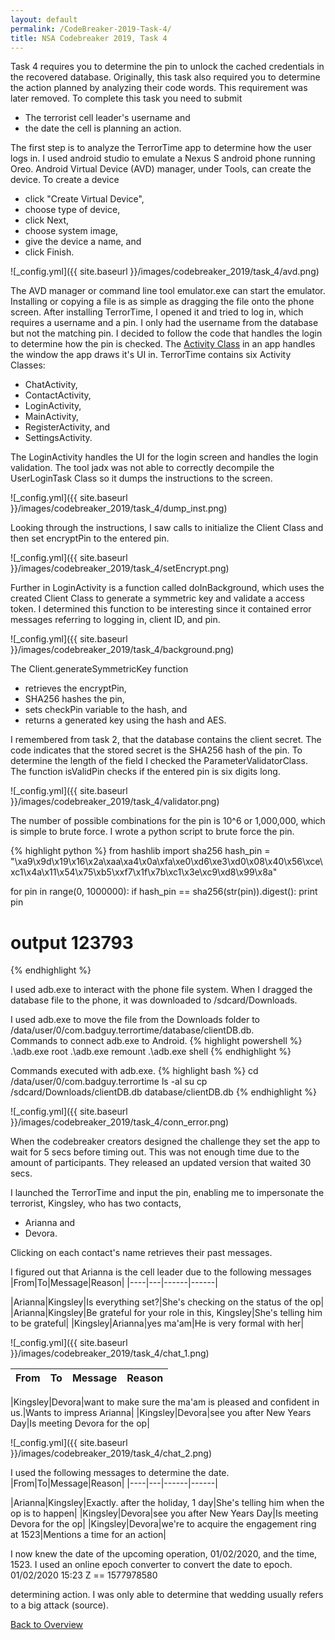 ```yaml
---
layout: default
permalink: /CodeBreaker-2019-Task-4/
title: NSA Codebreaker 2019, Task 4
---
```


Task 4 requires you to determine the pin to unlock the cached credentials in the recovered database. Originally, this task also required you to determine the action planned by analyzing their code words. This requirement was later removed. To complete this task you need to submit<br>
- The terrorist cell leader's username and <br>
- the date the cell is planning an action. <br>

The first step is to analyze the TerrorTime app to determine how the user logs in. I used android studio to emulate a Nexus S android phone running Oreo. Android Virtual Device (AVD) manager, under Tools, can create the device. To create a device <br>
- click "Create Virtual Device",
- choose type of device,
- click Next,
- choose system image,
- give the device a name, and
- click Finish. 

![_config.yml]({{ site.baseurl }}/images/codebreaker_2019/task_4/avd.png)

The AVD manager or command line tool emulator.exe can start the emulator. Installing or copying a file is as simple as dragging the file onto the phone screen. After installing TerrorTime, I opened it and tried to log in, which requires a username and a pin. I only had the username from the database but not the matching pin. I decided to follow the code that handles the login to determine how the pin is checked. The [Activity Class](https://developer.android.com/guide/components/activities/intro-activities) in an app handles the window the app draws it's UI in. TerrorTime contains six Activity Classes:<br>
- ChatActivity,<br>
- ContactActivity,<br>
- LoginActivity,<br>
- MainActivity,<br>
- RegisterActivity, and<br>
- SettingsActivity.<br> 

The LoginActivity handles the UI for the login screen and handles the login validation. The tool jadx was not able to correctly decompile the UserLoginTask Class so it dumps the instructions to the screen. 

![_config.yml]({{ site.baseurl }}/images/codebreaker_2019/task_4/dump_inst.png)

Looking through the instructions, I saw calls to initialize the Client Class and then set encryptPin to the entered pin. 

![_config.yml]({{ site.baseurl }}/images/codebreaker_2019/task_4/setEncrypt.png)

Further in LoginActivity is a function called doInBackground, which uses the created Client Class to generate a symmetric key and validate a access token. I determined this function to be interesting since it contained error messages referring to logging in, client ID, and pin. 

![_config.yml]({{ site.baseurl }}/images/codebreaker_2019/task_4/background.png)

The Client.generateSymmetricKey function<br>
- retrieves the encryptPin,<br>
- SHA256 hashes the pin,<br>
- sets checkPin variable to the hash, and<br>
- returns a generated key using the hash and AES.<br> 

I remembered from task 2, that the database contains the client secret. The code indicates that the stored secret is the SHA256 hash of the pin. To determine the length of the field I checked the ParameterValidatorClass. The function isValidPin checks if the entered pin is six digits long. 

![_config.yml]({{ site.baseurl }}/images/codebreaker_2019/task_4/validator.png)

The number of possible combinations for the pin is 10^6 or 1,000,000, which is simple to brute force. I wrote a python script to brute force the pin. <br>

{% highlight python %}
from hashlib import sha256
hash_pin = "\xa9\x9d\x19\x16\x2a\xaa\xa4\x0a\xfa\xe0\xd6\xe3\xd0\x08\x40\x56\xce\xc1\x4a\x11\x54\x75\xb5\xxf7\x1f\x7b\xc1\x3e\xc9\xd8\x99\x8a"

for pin in range(0, 1000000):
    if hash_pin == sha256(str(pin)).digest():
        print pin

# output 123793
{% endhighlight %}

I used adb.exe to interact with the phone file system. When I dragged the database file to the phone, it was downloaded to /sdcard/Downloads. 

I used adb.exe to move the file from the Downloads folder to /data/user/0/com.badguy.terrortime/database/clientDB.db.<br> 
Commands to connect adb.exe to Android.
{% highlight powershell %}
.\adb.exe root
.\adb.exe remount
.\adb.exe shell
{% endhighlight %}

Commands executed with adb.exe. 
{% highlight bash %}
cd /data/user/0/com.badguy.terrortime
ls -al
su <app user>
cp /sdcard/Downloads/clientDB.db database/clientDB.db
{% endhighlight %}

![_config.yml]({{ site.baseurl }}/images/codebreaker_2019/task_4/conn_error.png)

When the codebreaker creators designed the challenge they set the app to wait for 5 secs before timing out. This was not enough time due to the amount of participants. They released an updated version that waited 30 secs. 

I launched the TerrorTime and input the pin, enabling me to impersonate the terrorist, Kingsley, who has two contacts,
- Arianna and 
- Devora.

Clicking on each contact's name retrieves their past messages. 

I figured out that Arianna is the cell leader due to the following messages
|From|To|Message|Reason|
|----|---|------|------|

|Arianna|Kingsley|Is everything set?|She's checking on the status of the op|
|Arianna|Kingsley|Be grateful for your role in this, Kingsley|She's telling him to be grateful|
|Kingsley|Arianna|yes ma'am|He is very formal with her|

![_config.yml]({{ site.baseurl }}/images/codebreaker_2019/task_4/chat_1.png)

|From|To|Message|Reason|
|----|---|------|------|

|Kingsley|Devora|want to make sure the ma'am is pleased and confident in us.|Wants to impress Arianna|
|Kingsley|Devora|see you after New Years Day|Is meeting Devora for the op|

![_config.yml]({{ site.baseurl }}/images/codebreaker_2019/task_4/chat_2.png)

I used the following messages to determine the date. 
|From|To|Message|Reason|
|----|---|------|------|

|Arianna|Kingsley|Exactly. after the holiday, 1 day|She's telling him when the op is to happen|
|Kingsley|Devora|see you after New Years Day|Is meeting Devora for the op|
|Kingsley|Devora|we're to acquire the engagement ring at 1523|Mentions a time for an action|

I now knew the date of the upcoming operation, 01/02/2020, and the time, 1523. I used an online epoch converter to convert the date to epoch. 
01/02/2020 15:23 Z == 1577978580

determining action. I was only able to determine that wedding usually refers to a big attack (source). 

[Back to Overview](https://armerj.github.io/CodeBreaker-2019-Overview/)



